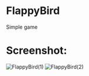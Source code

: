 # FlappyBird
Simple game
# Screenshot:

![FlappyBird(1)](https://user-images.githubusercontent.com/72343665/230183286-98e9e077-5536-49ee-b8bd-0c502d791c3a.png)
![FlappyBird(2)](https://user-images.githubusercontent.com/72343665/230183404-236b4e55-f9ff-47af-b3dc-09a195175fdc.png)
